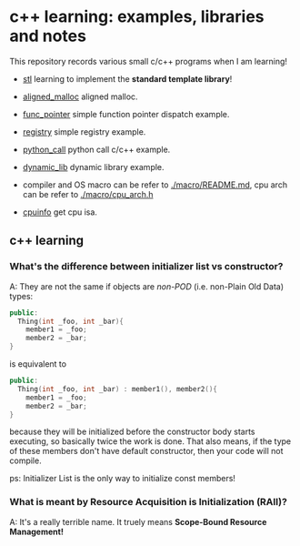 # c++ learning: examples, libraries and notes

This repository records various small c/c++ programs when I am learning!

* [stl](./stl) learning to implement the **standard template library**!

* [aligned_malloc](./aligned_malloc) aligned malloc.

* [func_pointer](./func_pointer) simple function pointer dispatch example.

* [registry](./registry) simple registry example.

* [python_call](./python_call) python call c/c++ example.

* [dynamic_lib](./dynamic_lib) dynamic library example.

* compiler and OS macro can be refer to [./macro/README.md](./macro/README.md),  cpu arch can be refer to [./macro/cpu_arch.h](./macro/cpu_arch.h)

* [cpuinfo](./cpuinfo) get cpu isa.

## c++ learning
### What's the difference between initializer list vs constructor?

A: They are not the same if objects are *non-POD* (i.e. non-Plain Old Data) types:
```c++
public: 
  Thing(int _foo, int _bar){
    member1 = _foo;
    member2 = _bar;
}
```
is equivalent to
```c++
public: 
  Thing(int _foo, int _bar) : member1(), member2(){
    member1 = _foo;
    member2 = _bar;
}
```
because they will be initialized before the constructor body starts executing, so basically twice the work is done. That also means, if the type of these members don't have default constructor, then your code will not compile.

ps: Initializer List is the only way to initialize const members! 

### What is meant by Resource Acquisition is Initialization (RAII)?

A: It's a really terrible name. It truely means **Scope-Bound Resource Management!**



